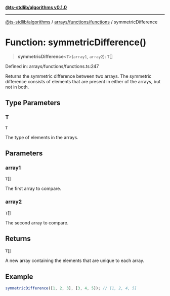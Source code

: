 [**@ts-stdlib/algorithms v0.1.0**](../../../../README.md)

***

[@ts-stdlib/algorithms](../../../../README.md) / [arrays/functions/functions](../README.md) / symmetricDifference

# Function: symmetricDifference()

> **symmetricDifference**\<`T`\>(`array1`, `array2`): `T`[]

Defined in: arrays/functions/functions.ts:247

Returns the symmetric difference between two arrays.
The symmetric difference consists of elements that are present in either of the arrays, but not in both.

## Type Parameters

### T

`T`

The type of elements in the arrays.

## Parameters

### array1

`T`[]

The first array to compare.

### array2

`T`[]

The second array to compare.

## Returns

`T`[]

A new array containing the elements that are unique to each array.

## Example

```typescript
symmetricDifference([1, 2, 3], [3, 4, 5]); // [1, 2, 4, 5]
```
